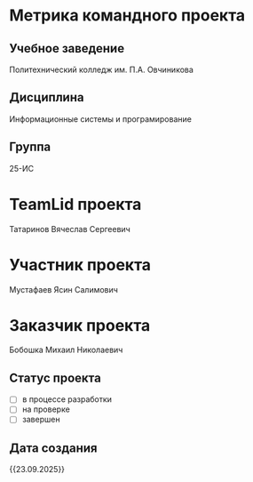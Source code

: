 # Метрика командного проекта

## Учебное заведение
Политехнический колледж им. П.А. Овчиникова

## Дисциплина
Информационные системы и програмирование

## Группа
25-ИС

# TeamLid проекта
Татаринов Вячеслав Сергеевич

# Участник проекта
Мустафаев Ясин Салимович

# Заказчик проекта
Бобошка Михаил Николаевич

## Статус проекта
- [ ] в процессе разработки
- [ ] на проверке
- [ ] завершен

## Дата создания
{{23.09.2025}}
